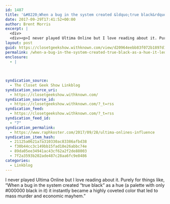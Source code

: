 ```yaml
---
id: 1487
title: '&#8220;When a bug in the system created &ldquo;true black&rdquo; as a hue it [&#8230;] led to mass murder&#8221; via @raphkoster'
date: 2017-09-29T17:41:52+00:00
author: Brent Morris
excerpt: |
  <div>
  <div><p>I never played Ultima Online but I love reading about it. Purely for things like, "When a bug in the system created &ldquo;true black&rdquo; as a hue (a palette with only #000000 black in it) it instantly became a highly coveted color that led to mass murder and economic mayhem."</p></div></div>
layout: post
guid: https://closetgeekshow.withknown.com/view/d20964eebb83f072b1897d1ec81887e1
permalink: /when-a-bug-in-the-system-created-true-black-as-a-hue-it-led-to-mass-murder-via-raphkoster/
enclosure:
  - |
    
    
    
syndication_source:
  - The Closet Geek Show Linkblog
syndication_source_uri:
  - https://closetgeekshow.withknown.com/
syndication_source_id:
  - https://closetgeekshow.withknown.com/?_t=rss
syndication_feed:
  - https://closetgeekshow.withknown.com/?_t=rss
syndication_feed_id:
  - "7"
syndication_permalink:
  - https://www.raphkoster.com/2017/09/28/ultima-onlines-influence
syndication_item_hash:
  - 21125a0621a7a310330ac83386afbd38
  - f30b44cc3c149bb15fad18e26abbc74e
  - 89da05ee34941ac43cf62a2f2de88003
  - 7f2a3593b202ade487c28aa6fc9e8486
categories:
  - Linkblog
---
```

<div class="known-bookmark">
  <div class="e-content">
    <p>
      I never played Ultima Online but I love reading about it. Purely for things like, &#8220;When a bug in the system created “true black” as a hue (a palette with only #000000 black in it) it instantly became a highly coveted color that led to mass murder and economic mayhem.&#8221;
    </p>
  </div>
</div>